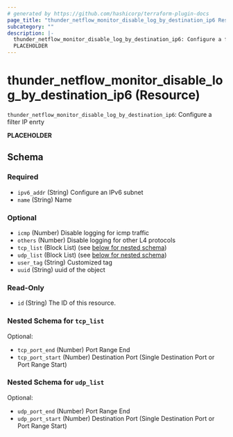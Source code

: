 ```yaml
---
# generated by https://github.com/hashicorp/terraform-plugin-docs
page_title: "thunder_netflow_monitor_disable_log_by_destination_ip6 Resource - terraform-provider-thunder"
subcategory: ""
description: |-
  thunder_netflow_monitor_disable_log_by_destination_ip6: Configure a filter IP enrty
  PLACEHOLDER
---
```


# thunder_netflow_monitor_disable_log_by_destination_ip6 (Resource)

`thunder_netflow_monitor_disable_log_by_destination_ip6`: Configure a filter IP enrty

__PLACEHOLDER__



<!-- schema generated by tfplugindocs -->
## Schema

### Required

- `ipv6_addr` (String) Configure an IPv6 subnet
- `name` (String) Name

### Optional

- `icmp` (Number) Disable logging for icmp traffic
- `others` (Number) Disable logging for other L4 protocols
- `tcp_list` (Block List) (see [below for nested schema](#nestedblock--tcp_list))
- `udp_list` (Block List) (see [below for nested schema](#nestedblock--udp_list))
- `user_tag` (String) Customized tag
- `uuid` (String) uuid of the object

### Read-Only

- `id` (String) The ID of this resource.

<a id="nestedblock--tcp_list"></a>
### Nested Schema for `tcp_list`

Optional:

- `tcp_port_end` (Number) Port Range End
- `tcp_port_start` (Number) Destination Port (Single Destination Port or Port Range Start)


<a id="nestedblock--udp_list"></a>
### Nested Schema for `udp_list`

Optional:

- `udp_port_end` (Number) Port Range End
- `udp_port_start` (Number) Destination Port (Single Destination Port or Port Range Start)


